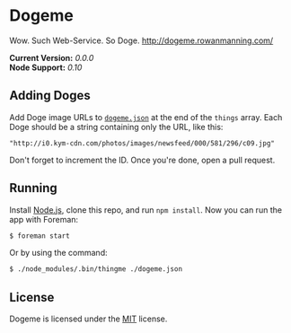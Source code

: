 
Dogeme
======

Wow. Such Web-Service. So Doge. http://dogeme.rowanmanning.com/

**Current Version:** *0.0.0*  
**Node Support:** *0.10*


Adding Doges
------------

Add Doge image URLs to [`dogeme.json`](dogeme.json) at the end of the `things` array. Each Doge should be a string containing only the URL, like this:

```
"http://i0.kym-cdn.com/photos/images/newsfeed/000/581/296/c09.jpg"
```

Don't forget to increment the ID. Once you're done, open a pull request.


Running
-------

Install [Node.js][node], clone this repo, and run `npm install`. Now you can run the app with Foreman:

```sh
$ foreman start
```

Or by using the command:

```sh
$ ./node_modules/.bin/thingme ./dogeme.json
```


License
-------

Dogeme is licensed under the [MIT][mit] license.



[mit]: http://opensource.org/licenses/mit-license.php
[node]: http://nodejs.org/

